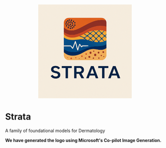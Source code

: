 
<p align="center">
  <img src="./assets/STRATA.jpeg" alt="Strata Logo" width="300"/>
</p>



# Strata
A family of foundational models for Dermatology



**We have generated the logo using Microsoft's Co-pilot Image Generation.** 
